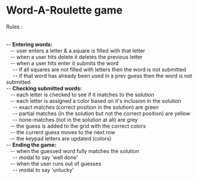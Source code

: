 # Word-A-Roulette game

Rules : 
<br />
<br />

-- **Entering words:** <br />
      &ensp; -- user enters a letter & a square is filled with that letter<br />
      &ensp; -- when a user hits delete it deletes the previous letter<br />
      &ensp; -- when a user hits enter it submits the word<br />
      &emsp; -- if all squares are not filled with letters then the word is not submitted <br />
      &emsp; -- if that word has already been used in a prev guess then the word is not submitted <br />
-- **Checking submitted words:** <br />
  &ensp; -- each letter is checked to see if it matches to the solution <br />
  &ensp; -- each letter is assigned a color based on it's inclusion in the solution <br />
    &emsp; -- exact matches (correct position in the solution) are green <br />
    &emsp; -- partial matches (in the solution but not the correct position) are yellow <br />
    &emsp; -- none-matches (not in the solution at all) are grey <br />
  &ensp; -- the guess is added to the grid with the correct colors <br />
  &ensp; -- the current guess moves to the next row <br />
  &ensp; -- the keypad letters are updated (colors) <br />
-- **Ending the game:** <br />
  &ensp; -- when the guessed word fully matches the solution <br />
    &emsp; -- modal to say 'well done' <br />
  &ensp; -- when the user runs out of guesses <br />
    &emsp; -- modal to say 'unlucky'

